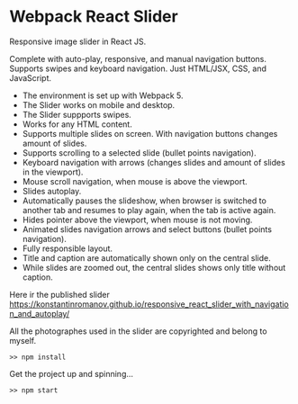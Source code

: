 # Webpack React Slider
Responsive image slider in React JS.

Complete with auto-play, responsive, and manual navigation buttons. Supports swipes and keyboard navigation. Just HTML/JSX, CSS, and JavaScript.

* The environment is set up with Webpack 5.
* The Slider works on mobile and desktop.
* The Slider suppports swipes.
* Works for any HTML content.
* Supports multiple slides on screen. With navigation buttons changes amount of slides.
* Supports scrolling to a selected slide (bullet points navigation).
* Keyboard navigation with arrows (changes slides and amount of slides in the viewport).
* Mouse scroll navigation, when mouse is above the viewport.
* Slides autoplay.
* Automatically pauses the slideshow, when browser is switched to another tab and resumes to play again, when the tab is active again.
* Hides pointer above the viewport, when mouse is not moving.
* Animated slides navigation arrows and select buttons (bullet points navigation).
* Fully responsible layout.
* Title and caption are automatically shown only on the central slide.
* While slides are zoomed out, the central slides shows only title without caption.

Here ir the published slider https://konstantinromanov.github.io/responsive_react_slider_with_navigation_and_autoplay/ 

All the photographes used in the slider are copyrighted and belong to myself.

```
>> npm install
```

Get the project up and spinning...
```
>> npm start
```
